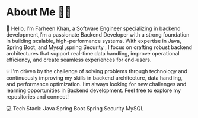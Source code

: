 # About Me 👨‍💻
   👋 Hello, I’m Farheen Khan, a Software Engineer specializing in backend development,I’m a passionate Backend Developer with a strong foundation in building scalable, high-performance systems.
With expertise in Java, Spring Boot, and Mysql ,spring Security  , I focus on crafting robust backend architectures that support real-time data handling, improve operational efficiency, and create seamless experiences for end-users.

💡 I'm driven by the challenge of solving  problems through technology and continuously improving my skills in backend architecture, data handling, and performance optimization.
I’m always looking for new challenges and learning opportunities in Backend development. Feel free to explore my repositories and connect!

💻 Tech Stack:
Java Spring Boot Spring Security MySQL


